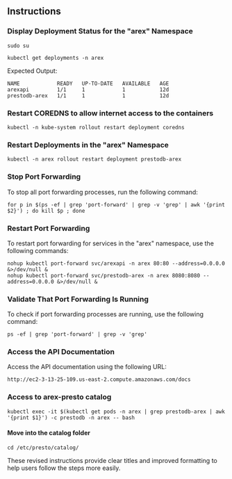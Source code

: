 

## Instructions

### Display Deployment Status for the "arex" Namespace

```shell
sudo su
```

```shell
kubectl get deployments -n arex
```

Expected Output:

```shell
NAME            READY   UP-TO-DATE   AVAILABLE   AGE
arexapi         1/1     1            1           12d
prestodb-arex   1/1     1            1           12d
```
### Restart COREDNS to allow internet access to the containers

```shell
kubectl -n kube-system rollout restart deployment coredns
```

### Restart Deployments in the "arex" Namespace

```shell
kubectl -n arex rollout restart deployment prestodb-arex
```

### Stop Port Forwarding

To stop all port forwarding processes, run the following command:

```shell
for p in $(ps -ef | grep 'port-forward' | grep -v 'grep' | awk '{print $2}') ; do kill $p ; done
```

### Restart Port Forwarding

To restart port forwarding for services in the "arex" namespace, use the following commands:

```shell
nohup kubectl port-forward svc/arexapi -n arex 80:80 --address=0.0.0.0 &>/dev/null &
nohup kubectl port-forward svc/prestodb-arex -n arex 8080:8080 --address=0.0.0.0 &>/dev/null &
```

### Validate That Port Forwarding Is Running

To check if port forwarding processes are running, use the following command:

```shell
ps -ef | grep 'port-forward' | grep -v 'grep'
```

### Access the API Documentation

Access the API documentation using the following URL:

```shell
http://ec2-3-13-25-109.us-east-2.compute.amazonaws.com/docs
```

### Access to arex-presto catalog

```shell
kubectl exec -it $(kubectl get pods -n arex | grep prestodb-arex | awk '{print $1}') -c prestodb -n arex -- bash
```
#### Move into the catalog folder

```shell
cd /etc/presto/catalog/
```


These revised instructions provide clear titles and improved formatting to help users follow the steps more easily.
```

